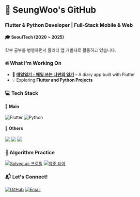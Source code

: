 # 🚀 SeungWoo's GitHub

### Flutter & Python Developer | Full-Stack Mobile & Web

#### **🎓** SeoulTech (2020 ~ 2025)  
학부 공부를 병행하면서 플러터 앱 개발자로 활동하고 있습니다.

### 🔥 What I'm Working On
- 📱 **[매일일기 - 매일 쓰는 나만의 일기](https://github.com/tmddn0920/Daily_Diary)** – A diary app built with Flutter
- 💡 Exploring **Flutter and Python Projects**

### 💻 Tech Stack

#### 🚀 Main
![Flutter](https://img.shields.io/badge/Flutter-02569B?style=for-the-badge&logo=flutter&logoColor=white)
![Python](https://img.shields.io/badge/Python-3776AB?style=for-the-badge&logo=python&logoColor=white)

#### 🧩 Others
<img src="https://img.shields.io/badge/C-A8B9CC?style=flat-square&logo=c&logoColor=white"/> <img src="https://img.shields.io/badge/Java-007396?style=flat-square&logo=java&logoColor=white"/> <img src="https://img.shields.io/badge/React-61DAFB?style=flat-square&logo=react&logoColor=black"/>

### 🧠 Algorithm Practice
[![Solved.ac 프로필](http://mazassumnida.wtf/api/v2/generate_badge?boj=tmddn0920)](https://solved.ac/tmddn0920)
[![백준 티어](https://img.shields.io/badge/Solved.ac-My%20Tier-blueviolet?style=flat&logo=baekjoon&logoColor=white)](https://solved.ac/tmddn0920)

### 📬 Let's Connect!
[![GitHub](https://img.shields.io/badge/GitHub-000000?style=for-the-badge&logo=github&logoColor=white)](https://github.com/tmddn0920)
[![Email](https://img.shields.io/badge/Email-D14836?style=for-the-badge&logo=gmail&logoColor=white)](mailto:likepiano2424@gmail.com)
